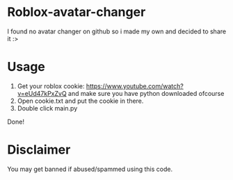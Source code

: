 # Roblox-avatar-changer
I found no avatar changer on github so i made my own and decided to share it :>

# Usage
1. Get your roblox cookie: https://www.youtube.com/watch?v=eUd47kPxZvQ and make sure you have python downloaded ofcourse
2. Open cookie.txt and put the cookie in there.
3. Double click main.py <br>  

Done!

# Disclaimer
You may get banned if abused/spammed using this code.
